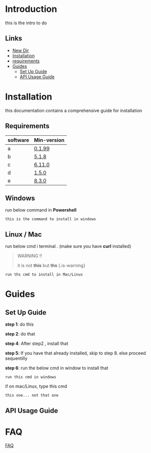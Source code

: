 <!-- TITLE: Neutrinos Doc -->
<!-- SUBTITLE: docs for nos -->

# Introduction
this is the intro to do

## Links
<!--<details>
<summary>Jump To...</summary>-->

* [New Dir](new-directory/nd-page-2/page3)
* [Installation](home#installation)
* [requirements](home#requirements)
* [Guides](home#guides)
	* [Set Up Guide](home#set-up-guide)
	* [API Usage Guide](home#api-usage-guide)


<!--</details>-->



# Installation
this documentation contains a comprehensive guide for installation 

## Requirements
software | Min-version
-|-
a  | [0.1.99]()
b | [5.1.8]()
c | [6.11.0]()
d | [1.5.0]()
e | [8.3.0]()
## Windows
run below command in **Powershell**
		
```
this is the command to install in windows

```

## Linux / Mac
run below cmd i terminal . (make sure you have **curl** installed)
 
> WARNING !!
> 
> it is not **this** but **ths**
{.is-warning}

```
run ths cmd to install in Mac/Linux
```
# Guides


## Set Up Guide

**step 1**: do this

**step 2**: do that

**step 4**: After step2 , install that

**step 5**: If you have that already installed, skip to step 8. else proceed sequentilly

**step 6**: run the below cmd in window to install that
		
```
run this cmd in windows
```

if on mac/Linux, type this cmd

```
this one... not that one
```


## API Usage Guide

# FAQ
[FAQ](faq/frequently-aq)

	